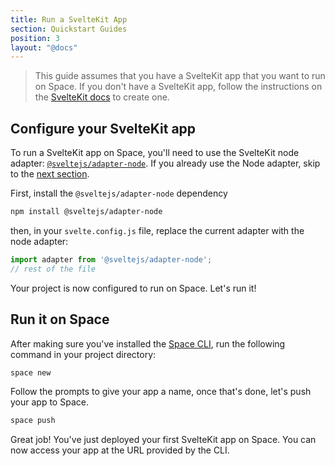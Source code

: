 ```yaml
---
title: Run a SvelteKit App
section: Quickstart Guides
position: 3
layout: "@docs"
---
```



> This guide assumes that you have a SvelteKit app that you want to run on Space. If you don't have a SvelteKit app, follow the instructions on the [SvelteKit docs](https://kit.svelte.dev/docs/creating-a-project) to create one.


## Configure your SvelteKit app
To run a SvelteKit app on Space, you'll need to use the SvelteKit node adapter: [`@sveltejs/adapter-node`](https://kit.svelte.dev/docs/adapter-node). If you already use the Node adapter, skip to the [next section](#run-it-on-space).


First, install the `@sveltejs/adapter-node` dependency

```sh
npm install @sveltejs/adapter-node
```

then, in your `svelte.config.js` file, replace the current adapter with the node adapter:

```js
import adapter from '@sveltejs/adapter-node';
// rest of the file
```


Your project is now configured to run on Space. Let's run it!

## Run it on Space
After making sure you've installed the [Space CLI](/docs/en/basics/cli), run the following command in your project directory:

```sh
space new
```
Follow the prompts to give your app a name, once that's done, let's push your app to Space.

```sh
space push
```

Great job! You've just deployed your first SvelteKit app on Space. You can now access your app at the URL provided by the CLI.